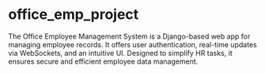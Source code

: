 # office_emp_project
The Office Employee Management System is a Django-based web app for managing employee records. It offers user authentication, real-time updates via WebSockets, and an intuitive UI. Designed to simplify HR tasks, it ensures secure and efficient employee data management.
